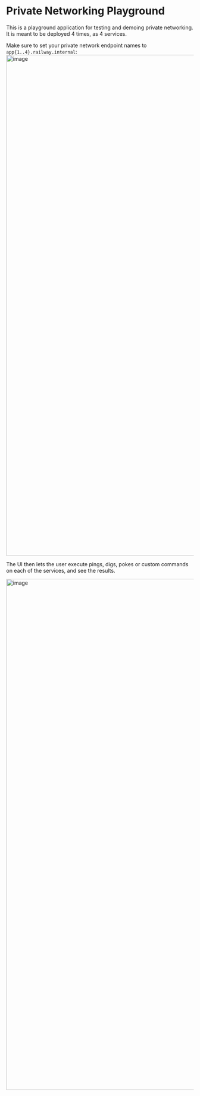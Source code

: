 # Private Networking Playground

This is a playground application for testing and demoing private networking.
It is meant to be deployed 4 times, as 4 services.

Make sure to set your private network endpoint names to `app{1..4}.railway.internal`:
<img width="1345" alt="image" src="https://github.com/railwayapp/private-networking-playground/assets/5610359/30ae828f-e5db-4406-9dd5-3264ae407035">


The UI then lets the user execute pings, digs, pokes or custom commands on each of the services, and see the results.


<img width="1372" alt="image" src="https://github.com/railwayapp/private-networking-playground/assets/5610359/4554a184-ed15-42d7-bd8c-782a2bf4d7a6">


